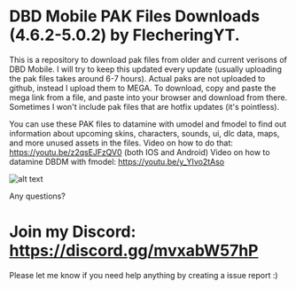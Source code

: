 # DBD Mobile PAK Files Downloads (4.6.2-5.0.2) by FlecheringYT.

This is a repository to download pak files from older and current verisons of DBD Mobile. I will try to keep this updated every update (usually uploading the pak files takes around 6-7 hours). Actual paks are not uploaded to github, instead I upload them to MEGA. To download, copy and paste the mega link from a file, and paste into your browser and download from there. Sometimes I won't include pak files that are hotfix updates (it's pointless).

You can use these PAK files to datamine with umodel and fmodel to find out information about upcoming skins, characters, sounds, ui, dlc data, maps, and more unused assets in the files.
Video on how to do that: https://youtu.be/z2qsEJFzQV0 (both IOS and Android) 
Video on how to datamine DBDM with fmodel: https://youtu.be/y_YIvo2tAso

![alt text](https://cdn.discordapp.com/attachments/797676788871856138/890054944835645450/unknown.png)

Any questions?
# Join my Discord: https://discord.gg/mvxabW57hP                

Please let me know if you need help anything by creating a issue report :)
